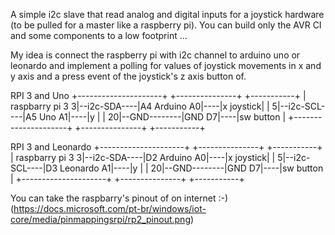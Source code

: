 A simple i2c slave that read analog and digital inputs for a joystick hardware (to be pulled for a master like a raspberry pi). You can build only the AVR CI and some components to a low footprint …

My idea is connect the raspberry pi with i2c channel to arduino uno or leonardo and implement a polling for values of joystick movements in x and y axis and a press event of the  joystick's z axis button of.

RPI 3 and Uno
+---------------------+             +---------------+    +-----------+
| raspbarry pi 3     3|--i2c-SDA----|A4 Arduino   A0|----|x  joystick|
|                    5|--i2c-SCL----|A5   Uno     A1|----|y          |
|                   20|--GND--------|GND          D7|----|sw button  |
+---------------------+             +---------------+    +-----------+

RPI 3 and Leonardo
+---------------------+             +---------------+    +-----------+
| raspbarry pi 3     3|--i2c-SDA----|D2 Arduino   A0|----|x  joystick|
|                    5|--i2c-SCL----|D3 Leonardo  A1|----|y          |
|                   20|--GND--------|GND          D7|----|sw button  |
+---------------------+             +---------------+    +-----------+

You can take the raspbarry's pinout of on internet :-)
(https://docs.microsoft.com/pt-br/windows/iot-core/media/pinmappingsrpi/rp2_pinout.png)
